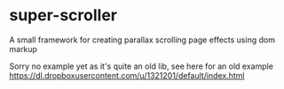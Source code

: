 # super-scroller
A small framework for creating parallax scrolling page effects using dom markup

Sorry no example yet as it's quite an old lib, see here for an old example
https://dl.dropboxusercontent.com/u/1321201/default/index.html
